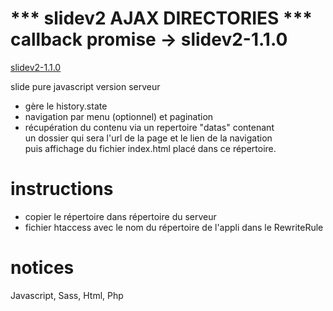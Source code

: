 # *** slidev2 AJAX DIRECTORIES *** callback promise -> slidev2-1.1.0

[slidev2-1.1.0](https://github.com/marmits/slidev2/archive/v1.1.0.zip)

slide pure javascript version serveur
- gère le history.state
- navigation par menu (optionnel) et pagination
- récupération du contenu via un repertoire "datas" contenant  
 un dossier qui sera l'url de la page et le lien de la navigation  
 puis affichage du fichier index.html placé dans ce répertoire.


# instructions
- copier le répertoire dans répertoire du serveur
- fichier htaccess avec le nom du répertoire de l'appli dans le RewriteRule

# notices 
Javascript, Sass, Html, Php
